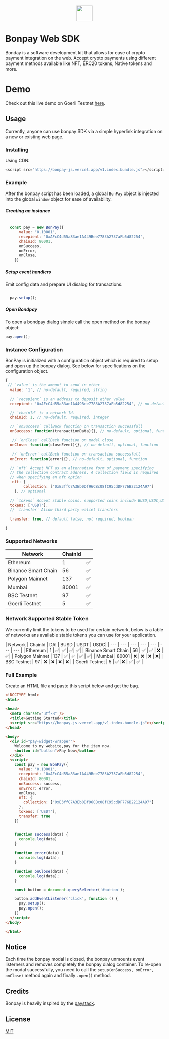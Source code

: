 <h1 align="center">
   <b>
        <a href="https://github.com/CeoFred/bonpay-js"><img src="https://bonpay.codemon.me/logo.png" height="50" /></a><br>
    </b>
</h1>

# Bonpay Web SDK
Bonday is a software development kit that allows for ease of crypto payment integration on the web. Accept crypto payments using different payment methods available like NFT, ERC20 tokens, Native tokens and more.

# Demo
Check out this live demo on Goerli Testnet <a href="https://bonpay-js.vercel.app/">here</a>.
## Usage
Currently, anyone can use bonpay SDK via a simple hyperlink integration on a new or existing web page.
### Installing
Using CDN:

```js
<script src="https://bonpay-js.vercel.app/v1.index.bundle.js"></script>   
```

### Example
After the bonpay script has been loaded, a global ```BonPay``` object is injected into the global ```window``` object for ease of availability.
##### Creating an instance
```js
 
  const pay = new BonPay({
      value: "0.10001",
      recepient: '0xAFcC4d55a83ae1A449Bee7783A2737aFb5d82254',
      chainId: 80001,
      onSuccess,
      onError,
      onClose,
    })
```


##### Setup event handlers
Emit config data and prepare  UI disalog for transactions.
```js

  pay.setup();

```

##### Open Bondpay 
To open a bondpay dialog simple call the open method on the bonpay object:
```js
pay.open();
```
### Instance Configuration
BonPay is initialized with a configuration object which is required to setup and open up the bonpay dialog. See below for specifications on the configuration object.

```js
{
 // `value` is the amount to send in ether
  value: '1', // no-default, required, string

  // `recepient` is an address to deposit ether value
  recepient: '0xAFcC4d55a83ae1A449Bee7783A2737aFb5d82254', // no-default, required, string

  // `chainId` is a network Id. 
  chainId: 1, // no-default, required, integer

  // `onSuccess` callBack function on transaction successfull
  onSuccess: function(transactionData){}, // no-default, optional, function

   // `onClose` callBack function on modal close
  onClose: function(closeEvent){}, // no-default, optional, function

   // `onError` callBack function on transaction successfull
  onError: function(error){}, // no-default, optional, function

  // `nft` Accept NFT as an alternative form of payment specifying
  // the collection contract address. A collection field is required 
  // when specifying an nft option
   nft: { 
        collection: ["0xE3ffC7A3Eb0Df96CBc08fC95cdDF776B22124A97"]
    }, // optional
  
  // `tokens` Accept stable coins. supported coins include BUSD,USDC,UDST,DAI. 
  tokens: ['USDT'],
  // `transfer` Allow third party wallet transfers

  transfer: true, // default false, not required, boolean

}
```

### Supported Networks
| Network | ChainId |  |
| --- | --- | --- |
| Ethereum  | 1 |  ✅|
| Binance Smart Chain | 56 |  ✅  |
| Polygon Mainnet | 137 |  ✅  |
| Mumbai | 80001 |  ✅  |
| BSC Testnet | 97 |  ✅ |
| Goerli Testnet | 5 |  ✅  |

### Network Supported Stable Token

We currently limit the tokens to be used for certain network, below is a table of networks ans available stable tokens you can use for your application.

| Network | ChainId | DAI | BUSD | USDT | USDC|
| --- | --- | --- | --- | --- | --- | --- |
| Ethereum  | 1 |  ✅| ✅ | ✅| ✅|
| Binance Smart Chain | 56 |  ✅  | ✅ | ❌ | ✅|
| Polygon Mainnet | 137 |  ✅  | ✅ | ✅ | ✅|
| Mumbai | 80001 |  ❌  | ❌ | ❌ | ❌|
| BSC Testnet | 97 |  ❌ | ❌ | ❌ | ❌ |
| Goerli Testnet | 5 |  ✅  |❌ |  ✅ | ✅  |


### Full Example
Create an HTML file and paste this script below and get the bag.
```html
<!DOCTYPE html>
<html>

<head>
  <meta charset="utf-8" />
  <title>Getting Started</title>
  <script src="https://bonpay-js.vercel.app/v1.index.bundle.js"></script>
</head>

<body>
  <div id="pay-widget-wrapper">
    Welcome to my website,pay for the item now.
    <button id="button">Pay Now</button>
  </div>
  <script>
    const pay = new BonPay({
      value: "0.10001",
      recepient: '0xAFcC4d55a83ae1A449Bee7783A2737aFb5d82254',
      chainId: 80001,
      onSuccess: success,
      onError: error,
      onClose,
      nft: {
        collection: ["0xE3ffC7A3Eb0Df96CBc08fC95cdDF776B22124A97"]
      },
      tokens: ['USDT'],
      transfer: true
    })


    function success(data) {
      console.log(data)
    }

    function error(data) {
      console.log(data);
    }

    function onClose(data) {
      console.log(data);
    }

    const button = document.querySelector('#button');

    button.addEventListener('click', function () {
      pay.setup();
      pay.open();
    })
  </script>
</body>

</html>
```


## Notice

Each time the bonpay modal is closed, the bonpay unmounts event listerners and removes completely the bonpay dialog container. To re-open the modal successfully, you need to call the ```setup(onSuccess, onError, onClose)``` method again and finally ```.open()``` method.


## Credits

Bonpay is heavily inspired by the [paystack](https://paystack.com).

## License

[MIT](LICENSE)